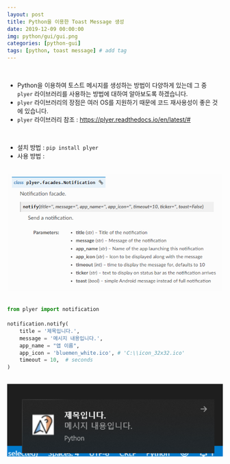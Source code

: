 ```yaml
---
layout: post
title: Python을 이용한 Toast Message 생성
date: 2019-12-09 00:00:00
img: python/gui/gui.png
categories: [python-gui] 
tags: [python, toast message] # add tag
---
```


<br>

- Python을 이용하여 토스트 메시지를 생성하는 방법이 다양하게 있는데 그 중 `plyer` 라이브러리를 사용하는 방법에 대하여 알아보도록 하겠습니다.
- `plyer` 라이브러리의 장점은 여러 OS를 지원하기 때문에 코드 재사용성이 좋은 것에 있습니다.
- `plyer` 라이브러리 참조 : https://plyer.readthedocs.io/en/latest/#

<br>

- 설치 방법 : `pip install plyer`
- 사용 방법 :

<br>
<center><img src="../assets/img/python/gui/plyer/0.png" alt="Drawing" style="width: 800px;"/></center>
<br> 

```python
from plyer import notification

notification.notify(
    title = '제목입니다.',
    message = '메시지 내용입니다.',
    app_name = "앱 이름",
    app_icon = 'bluemen_white.ico', # 'C:\\icon_32x32.ico'
    timeout = 10,  # seconds
)
```

<br>
<center><img src="../assets/img/python/gui/plyer/1.png" alt="Drawing" style="width: 700px;"/></center>
<br> 
